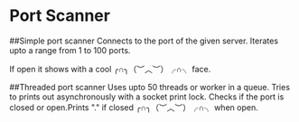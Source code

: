 Port Scanner
============

##Simple port scanner
Connects to the port of the given server.
Iterates upto a range from 1 to 100 ports.

If open it shows with a cool ╭∩╮（︶︿︶）╭∩╮ face.

##Threaded port scanner
Uses upto 50 threads or worker in a queue.
Tries to prints out asynchronously with a socket print lock.
Checks if the port is closed or open.Prints "." if closed 
╭∩╮（︶︿︶）╭∩╮ when open.

